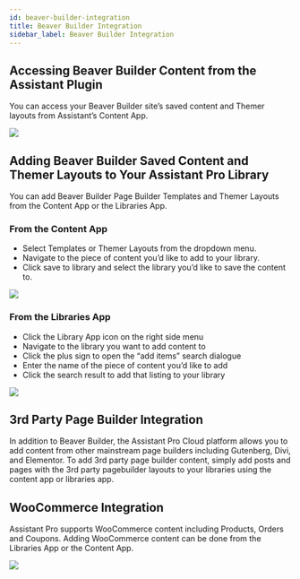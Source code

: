```yaml
---
id: beaver-builder-integration
title: Beaver Builder Integration
sidebar_label: Beaver Builder Integration
---
```


## Accessing Beaver Builder Content from the Assistant Plugin

You can access your Beaver Builder site’s saved content and Themer layouts from Assistant’s Content App.

<img src="https://plchldr.co/i/800x300?&bg=f6f6f6&fc=656565&text=Placeholder" />

## Adding Beaver Builder Saved Content and Themer Layouts to Your Assistant Pro Library

You can add Beaver Builder Page Builder Templates and Themer Layouts from the Content App or the Libraries App.

### From the Content App
* Select Templates or Themer Layouts from the dropdown menu.
* Navigate to the piece of content you’d like to add to your library.
* Click save to library and select the library you’d like to save the content to.

<img src="https://plchldr.co/i/800x300?&bg=f6f6f6&fc=656565&text=Placeholder" />

### From the Libraries App

* Click the Library App icon on the right side menu
* Navigate to the library you want to add content to
* Click the plus sign to open the “add items” search dialogue
* Enter the name of the piece of content you’d like to add
* Click the search result to add that listing to your library

<img src="https://plchldr.co/i/800x300?&bg=f6f6f6&fc=656565&text=Placeholder" />

## 3rd Party Page Builder Integration

In addition to Beaver Builder, the Assistant Pro Cloud platform allows you to add content from other mainstream page builders including Gutenberg, Divi, and Elementor.  To add 3rd party page builder content, simply add posts and pages with the 3rd party pagebuilder layouts to your libraries using the content app or libraries app.

## WooCommerce Integration

Assistant Pro supports WooCommerce content including Products, Orders and Coupons.  Adding WooCommerce content can be done from the Libraries App or the Content App.

<img src="https://plchldr.co/i/800x300?&bg=f6f6f6&fc=656565&text=Placeholder" />
